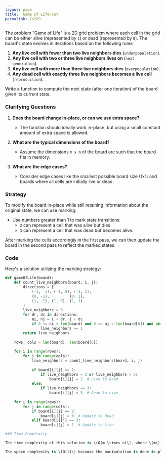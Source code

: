 ```yaml
---
layout: page
title:  Game of Life-out
permalink: /s289
---
```


The problem "Game of Life" is a 2D grid problem where each cell in the grid can be either alive (represented by `1`) or dead (represented by `0`). The board's state evolves in iterations based on the following rules:

1. **Any live cell with fewer than two live neighbors dies** (`underpopulation`).
2. **Any live cell with two or three live neighbors lives on** (`next generation`).
3. **Any live cell with more than three live neighbors dies** (`overpopulation`).
4. **Any dead cell with exactly three live neighbors becomes a live cell** (`reproduction`).

Write a function to compute the next state (after one iteration) of the board given its current state.

### Clarifying Questions

1. **Does the board change in-place, or can we use extra space?**
   - The function should ideally work in-place, but using a small constant amount of extra space is allowed.

2. **What are the typical dimensions of the board?**
   - Assume the dimensions `m x n` of the board are such that the board fits in memory.

3. **What are the edge cases?**
   - Consider edge cases like the smallest possible board size (1x1) and boards where all cells are initially live or dead.

### Strategy

To modify the board in-place while still retaining information about the original state, we can use marking:

- Use numbers greater than 1 to mark state transitions:
  - `2` can represent a cell that was alive but dies.
  - `3` can represent a cell that was dead but becomes alive.
  
After marking the cells accordingly in the first pass, we can then update the board in the second pass to reflect the marked states.

### Code

Here's a solution utilizing the marking strategy:

```python
def gameOfLife(board):
    def count_live_neighbors(board, i, j):
        directions = [
            (-1, -1), (-1, 0), (-1, 1),
            (0, -1),         (0, 1),
            (1, -1), (1, 0), (1, 1)
        ]
        live_neighbors = 0
        for dr, dc in directions:
            ni, nj = i + dr, j + dc
            if 0 <= ni < len(board) and 0 <= nj < len(board[0]) and abs(board[ni][nj]) == 1:
                live_neighbors += 1
        return live_neighbors
    
    rows, cols = len(board), len(board[0])
    
    for i in range(rows):
        for j in range(cols):
            live_neighbors = count_live_neighbors(board, i, j)
            
            if board[i][j] == 1:
                if live_neighbors < 2 or live_neighbors > 3:
                    board[i][j] = 2  # Live to Dead
            else:
                if live_neighbors == 3:
                    board[i][j] = 3  # Dead to Live
    
    for i in range(rows):
        for j in range(cols):
            if board[i][j] == 2:
                board[i][j] = 0  # Update to Dead
            elif board[i][j] == 3:
                board[i][j] = 1  # Update to Live

### Time Complexity

The time complexity of this solution is \(O(m \times n)\), where \(m\) is the number of rows and \(n\) is the number of columns. This results from the need to visit each cell in the grid a fixed number of times (specifically, twice).

The space complexity is \(O(1)\) because the manipulation is done in-place with only a fixed amount of extra storage for state transitions and neighbor counting.